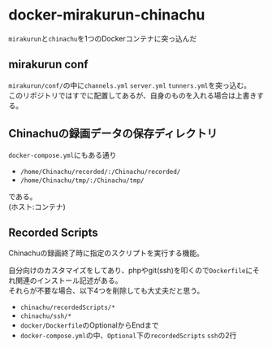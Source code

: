 # docker-mirakurun-chinachu
`mirakurun`と`chinachu`を1つのDockerコンテナに突っ込んだ

## mirakurun conf
`mirakurun/conf/`の中に`channels.yml` `server.yml` `tunners.yml`を突っ込む。  
このリポジトリではすでに配置してあるが、自身のものを入れる場合は上書きする。

## Chinachuの録画データの保存ディレクトリ
`docker-compose.yml`にもある通り

* `/home/Chinachu/recorded/:/Chinachu/recorded/`
* `/home/Chinachu/tmp/:/Chinachu/tmp/`

である。  
(ホスト:コンテナ)

## Recorded Scripts
Chinachuの録画終了時に指定のスクリプトを実行する機能。

自分向けのカスタマイズをしてあり、phpやgit(ssh)を叩くので`Dockerfile`にそれ関連のインストール記述がある。  
それらが不要な場合、以下4つを削除しても大丈夫だと思う。

* `chinachu/recordedScripts/*`
* `chinachu/ssh/*`
* `docker/Dockerfile`のOptionalからEndまで
* `docker-compose.yml`の中、`Optional`下の`recordedScripts` `ssh`の2行


